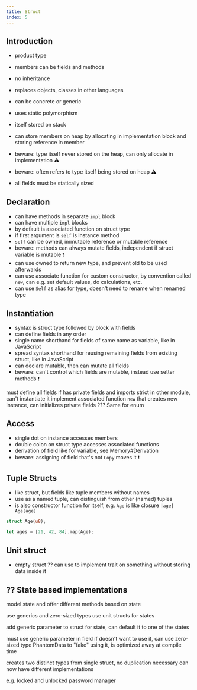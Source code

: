 ```yaml
---
title: Struct
index: 5
---
```


## Introduction

- product type
- members can be fields and methods
- no inheritance
- replaces objects, classes in other languages
- can be concrete or generic
- uses static polymorphism

- itself stored on stack
- can store members on heap by allocating in implementation block and storing reference in member
- beware: type itself never stored on the heap, can only allocate in implementation ⚠️
- beware: often refers to type itself being stored on heap ⚠️
- all fields must be statically sized



## Declaration

- can have methods in separate `impl` block
- can have multiple `impl` blocks
- by default is associated function on struct type
- if first argument is `self` is instance method
- `self` can be owned, immutable reference or mutable reference
- beware: methods can always mutate fields, independent if struct variable is mutable ❗️
- can use owned to return new type, and prevent old to be used afterwards
- can use associate function for custom constructor, by convention called `new`, can e.g. set default values, do calculations, etc.
- can use `Self` as alias for type, doesn't need to rename when renamed type



## Instantiation

- syntax is struct type followed by block with fields
- can define fields in any order
- single name shorthand for fields of same name as variable, like in JavaScript
- spread syntax shorthand for reusing remaining fields from existing struct, like in JavaScript
- can declare mutable, then can mutate all fields
- beware: can't control which fields are mutable, instead use setter methods ❗️

must define all fields
if has private fields and imports strict in other module, can't instantiate it
implement associated function `new` that creates new instance, can initializes private fields
??? Same for enum



## Access

- single dot on instance accesses members
- double colon on struct type accesses associated functions
- derivation of field like for variable, see Memory#Derivation
- beware: assigning of field that's not `Copy` moves it ❗️



## Tuple Structs

- like struct, but fields like tuple members without names
- use as a named tuple, can distinguish from other (named) tuples
- is also constructor function for itself, e.g. `Age` is like closure `|age| Age(age)`

```rs
struct Age(u8);

let ages = [21, 42, 84].map(Age);
```


## Unit struct

- empty struct
?? can use to implement trait on something without storing data inside it



## ?? State based implementations

model state and offer different methods based on state

use generics and zero-sized types
use unit structs for states

add generic parameter to struct for state, can default it to one of the states

must use generic parameter in field
if doesn't want to use it, can use zero-sized type PhantomData to "fake" using it, is optimized away at compile time

creates two distinct types from single struct, no duplication necessary
can now have different implementations

e.g. locked and unlocked password manager